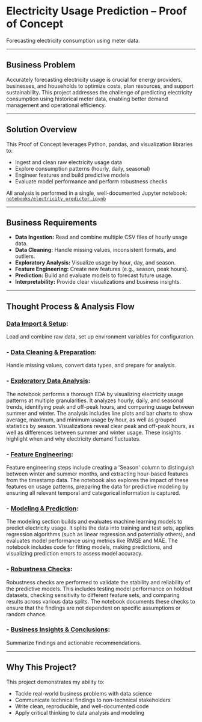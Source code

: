 # Electricity Usage Prediction – Proof of Concept

Forecasting electricity consumption using meter data.

---

## Business Problem

Accurately forecasting electricity usage is crucial for energy providers, businesses, and households to optimize costs, plan resources, and support sustainability. This project addresses the challenge of predicting electricity consumption using historical meter data, enabling better demand management and operational efficiency.

---

## Solution Overview

This Proof of Concept leverages Python, pandas, and visualization libraries to:

- Ingest and clean raw electricity usage data  
- Explore consumption patterns (hourly, daily, seasonal)  
- Engineer features and build predictive models  
- Evaluate model performance and perform robustness checks  

All analysis is performed in a single, well-documented Jupyter notebook:  
[`notebooks/electricity_predictor.ipynb`](notebooks/electricity_predictor.ipynb)

---

## Business Requirements

- **Data Ingestion:** Read and combine multiple CSV files of hourly usage data.  
- **Data Cleaning:** Handle missing values, inconsistent formats, and outliers.  
- **Exploratory Analysis:** Visualize usage by hour, day, and season.  
- **Feature Engineering:** Create new features (e.g., season, peak hours).  
- **Prediction:** Build and evaluate models to forecast future usage.  
- **Interpretability:** Provide clear visualizations and business insights.  

---

## Thought Process & Analysis Flow
### [Data Import & Setup](notebooks/electricity_predictor.ipynb#Import-Data):  
  Load and combine raw data, set up environment variables for configuration.

### - [Data Cleaning & Preparation](notebooks/electricity_predictor.ipynb#Data-Exploration):  
  Handle missing values, convert data types, and prepare for analysis.

### - [Exploratory Data Analysis](notebooks/electricity_predictor.ipynb#Hourly-Patterns:-Peak-and-Off-Peak-Times):  
The notebook performs a thorough EDA by visualizing electricity usage patterns at multiple granularities. It analyzes hourly, daily, and seasonal trends, identifying peak and off-peak hours, and comparing usage between summer and winter. The analysis includes line plots and bar charts to show average, maximum, and minimum usage by hour, as well as grouped statistics by season. Visualizations reveal clear peak and off-peak hours, as well as differences between summer and winter usage. These insights highlight when and why electricity demand fluctuates.

### - [Feature Engineering](notebooks/electricity_predictor.ipynb#Hourly-by-Season):  
Feature engineering steps include creating a 'Season' column to distinguish between winter and summer months, and extracting hour-based features from the timestamp data. The notebook also explores the impact of these features on usage patterns, preparing the data for predictive modeling by ensuring all relevant temporal and categorical information is captured.

### - [Modeling & Prediction](notebooks/electricity_predictor.ipynb#Modeling):  
The modeling section builds and evaluates machine learning models to predict electricity usage. It splits the data into training and test sets, applies regression algorithms (such as linear regression and potentially others), and evaluates model performance using metrics like RMSE and MAE. The notebook includes code for fitting models, making predictions, and visualizing prediction errors to assess model accuracy.

### - [Robustness Checks](notebooks/electricity_predictor.ipynb#Robustness-Checks):  
Robustness checks are performed to validate the stability and reliability of the predictive models. This includes testing model performance on holdout datasets, checking sensitivity to different feature sets, and comparing results across various data splits. The notebook documents these checks to ensure that the findings are not dependent on specific assumptions or random chance.

### - [Business Insights & Conclusions](notebooks/electricity_predictor.ipynb#Conclusions):  
  Summarize findings and actionable recommendations.

---

## Why This Project?

This project demonstrates my ability to:

- Tackle real-world business problems with data science  
- Communicate technical findings to non-technical stakeholders  
- Write clean, reproducible, and well-documented code  
- Apply critical thinking to data analysis and modeling  

